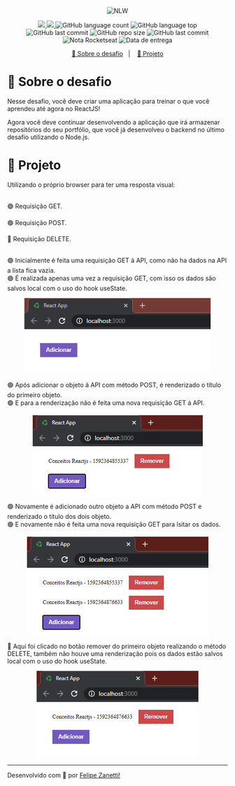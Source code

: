 <p align="center">
    <img src="https://camo.githubusercontent.com/d25397e9df01fe7882dcc1cbc96bdf052ffd7d0c/68747470733a2f2f73746f726167652e676f6f676c65617069732e636f6d2f676f6c64656e2d77696e642f626f6f7463616d702d676f737461636b2f6865616465722d6465736166696f732e706e67" alt="NLW" />
</p>
<p align="center">
    <a href="https://github.com/fajzanetti">
        <img src="https://img.shields.io/badge/GitHub-fajzanetti-34CB79?logo=GitHub"/>
    </a>
    <a href="https://www.linkedin.com/in/felipezanetti/">
        <img src="https://img.shields.io/badge/Linkedin-felipezanetti-34CB79?logo=linkedin"/>
    </a>
    <img alt="GitHub language count" src="https://img.shields.io/github/languages/count/fajzanetti/conceitos-reactjs?color=34CB79" />
    <img alt="GitHub language top" src="https://img.shields.io/github/languages/top/fajzanetti/conceitos-reactjs?color=34CB79" />
    <img alt="GitHub last commit" src="https://img.shields.io/github/last-commit/fajzanetti/conceitos-reactjs?color=34CB79" />
    <img alt="GitHub repo size" src="https://img.shields.io/github/repo-size/fajzanetti/conceitos-reactjs?color=34CB79" />
    <img alt="GitHub last commit" src="https://img.shields.io/github/last-commit/fajzanetti/conceitos-reactjs?color=34CB79" />
    <img alt="Nota Rocketseat" src="https://img.shields.io/badge/Nota-10-34CB79" />
    <img alt="Data de entrega" src="https://img.shields.io/badge/Data%20de%20entrega-17%2F06%2F2020-34CB79" />
</p>
<p align="center">
  <a href="#-Sobre-o-desafio">🚀 Sobre o desafio</a>&nbsp;&nbsp;&nbsp;|&nbsp;&nbsp;&nbsp;
  <a href="#-Projeto">🚧 Projeto</a>
</p>

# 🚀 Sobre o desafio

Nesse desafio, você deve criar uma aplicação para treinar o que você aprendeu até agora no ReactJS!

Agora você deve continuar desenvolvendo a aplicação que irá armazenar repositórios do seu portfólio, que você já desenvolveu o backend no último desafio utilizando o Node.js.

# 🚧 Projeto 
<div align="center">
    <p align="left">Utilizando o próprio browser para ter uma resposta visual:</br></br></p>
    <p align="left">🟣 Requisição GET.</p>
    <p align="left">🟢 Requisição POST.</p>
    <p align="left">🔴 Requisição DELETE.</br></br></p>
    <p align="left">🟣 Inicialmente é feita uma requisição GET á API, como não ha dados na API a lista fica vazia.</br>
    🟣 É realizada apenas uma vez a requisição GET, com isso os dados são salvos local com o uso do hook useState.</p>
    <img alt="Get Repos" title="Get Repos" src=".github/1.PNG" />
    <p align="left">🟢 Após adicionar o objeto á API com método POST, é renderizado o título do primeiro objeto.</br>🟢 E para a renderização não é feita uma nova requisição GET á API.</p>
    <img alt="Get Repos" title="Get Repos" src=".github/2.PNG" />
    <p align="left">🟢 Novamente é adicionado outro objeto a API com método POST e renderizado o título dos dois objeto. </br>🟢 E novamente não é feita uma nova requisição GET para lsitar os dados.</p>
    <img alt="Get Repos" title="Get Repos" src=".github/3.PNG" />
    <p align="left">🔴 Aqui foi clicado no botão remover do primeiro objeto realizando o método DELETE, também não houve uma renderização pois os dados estão salvos local com o uso do hook useState.</p>
    <img alt="Get Repos" title="Get Repos" src=".github/4.PNG" />
</div>

---

Desenvolvido com 💚 por [Felipe Zanetti!](https://www.linkedin.com/in/felipezanetti/)